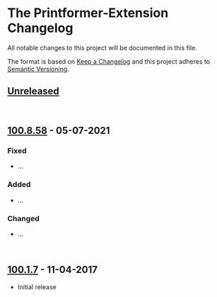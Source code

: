 # The Printformer-Extension Changelog

All notable changes to this project will be documented in this file.

The format is based on [Keep a Changelog](http://keepachangelog.com/en/1.0.0/)
and this project adheres to [Semantic Versioning](http://semver.org/spec/v2.0.0.html).


## [Unreleased]

<br>

## [100.8.58] - 05-07-2021

### Fixed
- ...

### Added
- ...

### Changed
- ...

<br>

## [100.1.7] - 11-04-2017

- Initial release

[Unreleased]: https://bitbucket.org/risscstuttgart/rissc_printformer/commits/branch/dev
[100.8.58]: https://bitbucket.org/risscstuttgart/rissc_printformer/commits/tag/100.8.58
[100.1.7]: https://bitbucket.org/risscstuttgart/rissc_printformer/commits/tag/100.1.7
